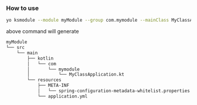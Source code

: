 ### How to use

```bash
yo ksmodule --module myModule --group com.mymodule --mainClass MyClassApplication
```

above command will generate 

```bash
myModule
└── src
    └── main
        ├── kotlin
        │   └── com
        │       └── mymodule
        │           └── MyClassApplication.kt
        └── resources
            ├── META-INF
            │   └── spring-configuration-metadata-whitelist.properties
            └── application.yml
```

